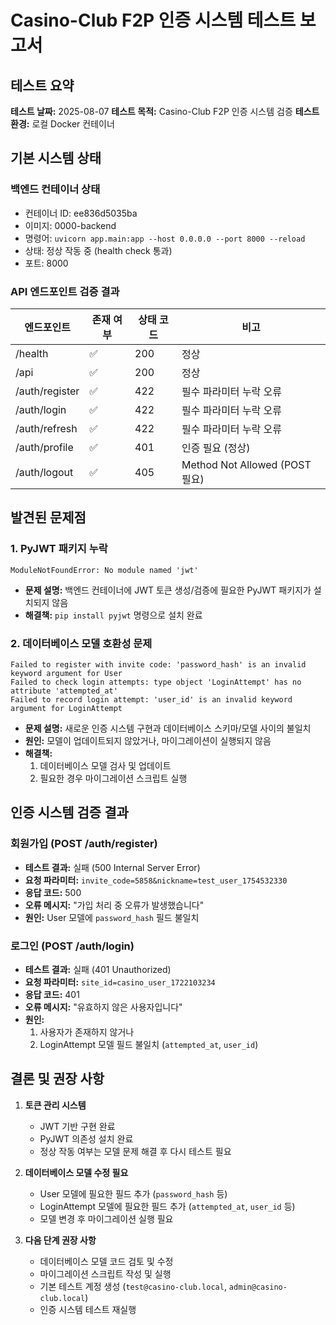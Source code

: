 # Casino-Club F2P 인증 시스템 테스트 보고서

## 테스트 요약

**테스트 날짜:** 2025-08-07
**테스트 목적:** Casino-Club F2P 인증 시스템 검증
**테스트 환경:** 로컬 Docker 컨테이너

## 기본 시스템 상태

### 백엔드 컨테이너 상태
- 컨테이너 ID: ee836d5035ba
- 이미지: 0000-backend
- 명령어: `uvicorn app.main:app --host 0.0.0.0 --port 8000 --reload`
- 상태: 정상 작동 중 (health check 통과)
- 포트: 8000

### API 엔드포인트 검증 결과

| 엔드포인트 | 존재 여부 | 상태 코드 | 비고 |
|------------|-----------|-----------|------|
| /health | ✅ | 200 | 정상 |
| /api | ✅ | 200 | 정상 |
| /auth/register | ✅ | 422 | 필수 파라미터 누락 오류 |
| /auth/login | ✅ | 422 | 필수 파라미터 누락 오류 |
| /auth/refresh | ✅ | 422 | 필수 파라미터 누락 오류 |
| /auth/profile | ✅ | 401 | 인증 필요 (정상) |
| /auth/logout | ✅ | 405 | Method Not Allowed (POST 필요) |

## 발견된 문제점

### 1. PyJWT 패키지 누락
```
ModuleNotFoundError: No module named 'jwt'
```
- **문제 설명:** 백엔드 컨테이너에 JWT 토큰 생성/검증에 필요한 PyJWT 패키지가 설치되지 않음
- **해결책:** `pip install pyjwt` 명령으로 설치 완료

### 2. 데이터베이스 모델 호환성 문제
```
Failed to register with invite code: 'password_hash' is an invalid keyword argument for User
Failed to check login attempts: type object 'LoginAttempt' has no attribute 'attempted_at'
Failed to record login attempt: 'user_id' is an invalid keyword argument for LoginAttempt
```
- **문제 설명:** 새로운 인증 시스템 구현과 데이터베이스 스키마/모델 사이의 불일치
- **원인:** 모델이 업데이트되지 않았거나, 마이그레이션이 실행되지 않음
- **해결책:** 
  1. 데이터베이스 모델 검사 및 업데이트
  2. 필요한 경우 마이그레이션 스크립트 실행

## 인증 시스템 검증 결과

### 회원가입 (POST /auth/register)
- **테스트 결과:** 실패 (500 Internal Server Error)
- **요청 파라미터:** `invite_code=5858&nickname=test_user_1754532330`
- **응답 코드:** 500
- **오류 메시지:** "가입 처리 중 오류가 발생했습니다"
- **원인:** User 모델에 `password_hash` 필드 불일치

### 로그인 (POST /auth/login)
- **테스트 결과:** 실패 (401 Unauthorized)
- **요청 파라미터:** `site_id=casino_user_1722103234`
- **응답 코드:** 401
- **오류 메시지:** "유효하지 않은 사용자입니다"
- **원인:** 
  1. 사용자가 존재하지 않거나
  2. LoginAttempt 모델 필드 불일치 (`attempted_at`, `user_id`)

## 결론 및 권장 사항

1. **토큰 관리 시스템**
   - JWT 기반 구현 완료
   - PyJWT 의존성 설치 완료
   - 정상 작동 여부는 모델 문제 해결 후 다시 테스트 필요

2. **데이터베이스 모델 수정 필요**
   - User 모델에 필요한 필드 추가 (`password_hash` 등)
   - LoginAttempt 모델에 필요한 필드 추가 (`attempted_at`, `user_id` 등)
   - 모델 변경 후 마이그레이션 실행 필요

3. **다음 단계 권장 사항**
   - 데이터베이스 모델 코드 검토 및 수정
   - 마이그레이션 스크립트 작성 및 실행
   - 기본 테스트 계정 생성 (`test@casino-club.local`, `admin@casino-club.local`)
   - 인증 시스템 테스트 재실행
